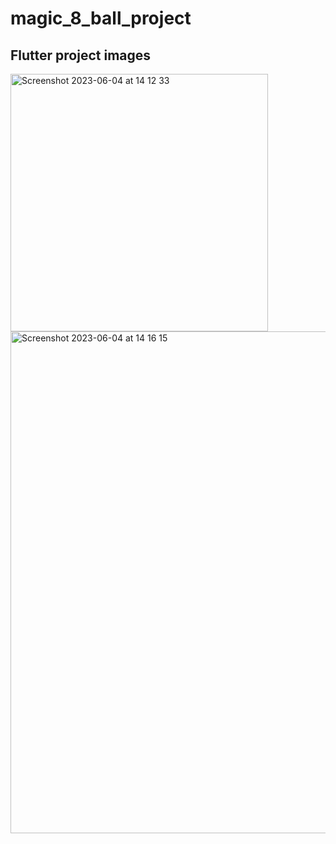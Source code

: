 # magic_8_ball_project

## Flutter project images

<img width="412" alt="Screenshot 2023-06-04 at 14 12 33" src="https://github.com/MatheusChignolli/magic-8-ball-with-flutter/assets/42878321/5abec018-4774-462c-b2c2-4dd4d9904624">
<img width="803" alt="Screenshot 2023-06-04 at 14 16 15" src="https://github.com/MatheusChignolli/magic-8-ball-with-flutter/assets/42878321/6bef05fc-5868-41d8-9cdd-4d2084ce9b61">
